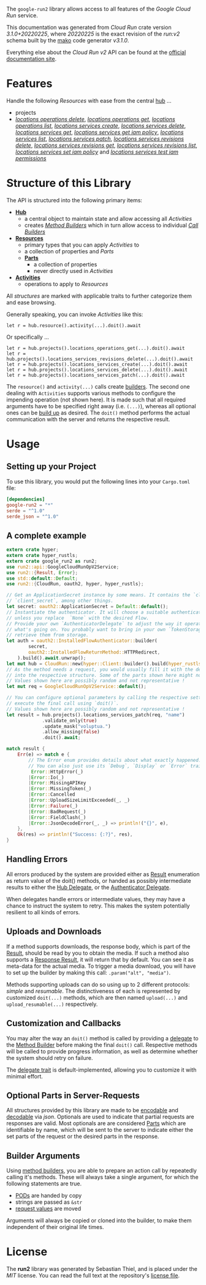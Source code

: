 <!---
DO NOT EDIT !
This file was generated automatically from 'src/mako/api/README.md.mako'
DO NOT EDIT !
-->
The `google-run2` library allows access to all features of the *Google Cloud Run* service.

This documentation was generated from *Cloud Run* crate version *3.1.0+20220225*, where *20220225* is the exact revision of the *run:v2* schema built by the [mako](http://www.makotemplates.org/) code generator *v3.1.0*.

Everything else about the *Cloud Run* *v2* API can be found at the
[official documentation site](https://cloud.google.com/run/).
# Features

Handle the following *Resources* with ease from the central [hub](https://docs.rs/google-run2/3.1.0+20220225/google_run2/CloudRun) ... 

* projects
 * [*locations operations delete*](https://docs.rs/google-run2/3.1.0+20220225/google_run2/api::ProjectLocationOperationDeleteCall), [*locations operations get*](https://docs.rs/google-run2/3.1.0+20220225/google_run2/api::ProjectLocationOperationGetCall), [*locations operations list*](https://docs.rs/google-run2/3.1.0+20220225/google_run2/api::ProjectLocationOperationListCall), [*locations services create*](https://docs.rs/google-run2/3.1.0+20220225/google_run2/api::ProjectLocationServiceCreateCall), [*locations services delete*](https://docs.rs/google-run2/3.1.0+20220225/google_run2/api::ProjectLocationServiceDeleteCall), [*locations services get*](https://docs.rs/google-run2/3.1.0+20220225/google_run2/api::ProjectLocationServiceGetCall), [*locations services get iam policy*](https://docs.rs/google-run2/3.1.0+20220225/google_run2/api::ProjectLocationServiceGetIamPolicyCall), [*locations services list*](https://docs.rs/google-run2/3.1.0+20220225/google_run2/api::ProjectLocationServiceListCall), [*locations services patch*](https://docs.rs/google-run2/3.1.0+20220225/google_run2/api::ProjectLocationServicePatchCall), [*locations services revisions delete*](https://docs.rs/google-run2/3.1.0+20220225/google_run2/api::ProjectLocationServiceRevisionDeleteCall), [*locations services revisions get*](https://docs.rs/google-run2/3.1.0+20220225/google_run2/api::ProjectLocationServiceRevisionGetCall), [*locations services revisions list*](https://docs.rs/google-run2/3.1.0+20220225/google_run2/api::ProjectLocationServiceRevisionListCall), [*locations services set iam policy*](https://docs.rs/google-run2/3.1.0+20220225/google_run2/api::ProjectLocationServiceSetIamPolicyCall) and [*locations services test iam permissions*](https://docs.rs/google-run2/3.1.0+20220225/google_run2/api::ProjectLocationServiceTestIamPermissionCall)




# Structure of this Library

The API is structured into the following primary items:

* **[Hub](https://docs.rs/google-run2/3.1.0+20220225/google_run2/CloudRun)**
    * a central object to maintain state and allow accessing all *Activities*
    * creates [*Method Builders*](https://docs.rs/google-run2/3.1.0+20220225/google_run2/client::MethodsBuilder) which in turn
      allow access to individual [*Call Builders*](https://docs.rs/google-run2/3.1.0+20220225/google_run2/client::CallBuilder)
* **[Resources](https://docs.rs/google-run2/3.1.0+20220225/google_run2/client::Resource)**
    * primary types that you can apply *Activities* to
    * a collection of properties and *Parts*
    * **[Parts](https://docs.rs/google-run2/3.1.0+20220225/google_run2/client::Part)**
        * a collection of properties
        * never directly used in *Activities*
* **[Activities](https://docs.rs/google-run2/3.1.0+20220225/google_run2/client::CallBuilder)**
    * operations to apply to *Resources*

All *structures* are marked with applicable traits to further categorize them and ease browsing.

Generally speaking, you can invoke *Activities* like this:

```Rust,ignore
let r = hub.resource().activity(...).doit().await
```

Or specifically ...

```ignore
let r = hub.projects().locations_operations_get(...).doit().await
let r = hub.projects().locations_services_revisions_delete(...).doit().await
let r = hub.projects().locations_services_create(...).doit().await
let r = hub.projects().locations_services_delete(...).doit().await
let r = hub.projects().locations_services_patch(...).doit().await
```

The `resource()` and `activity(...)` calls create [builders][builder-pattern]. The second one dealing with `Activities` 
supports various methods to configure the impending operation (not shown here). It is made such that all required arguments have to be 
specified right away (i.e. `(...)`), whereas all optional ones can be [build up][builder-pattern] as desired.
The `doit()` method performs the actual communication with the server and returns the respective result.

# Usage

## Setting up your Project

To use this library, you would put the following lines into your `Cargo.toml` file:

```toml
[dependencies]
google-run2 = "*"
serde = "^1.0"
serde_json = "^1.0"
```

## A complete example

```Rust
extern crate hyper;
extern crate hyper_rustls;
extern crate google_run2 as run2;
use run2::api::GoogleCloudRunOpV2Service;
use run2::{Result, Error};
use std::default::Default;
use run2::{CloudRun, oauth2, hyper, hyper_rustls};

// Get an ApplicationSecret instance by some means. It contains the `client_id` and 
// `client_secret`, among other things.
let secret: oauth2::ApplicationSecret = Default::default();
// Instantiate the authenticator. It will choose a suitable authentication flow for you, 
// unless you replace  `None` with the desired Flow.
// Provide your own `AuthenticatorDelegate` to adjust the way it operates and get feedback about 
// what's going on. You probably want to bring in your own `TokenStorage` to persist tokens and
// retrieve them from storage.
let auth = oauth2::InstalledFlowAuthenticator::builder(
        secret,
        oauth2::InstalledFlowReturnMethod::HTTPRedirect,
    ).build().await.unwrap();
let mut hub = CloudRun::new(hyper::Client::builder().build(hyper_rustls::HttpsConnector::with_native_roots().https_or_http().enable_http1().enable_http2().build()), auth);
// As the method needs a request, you would usually fill it with the desired information
// into the respective structure. Some of the parts shown here might not be applicable !
// Values shown here are possibly random and not representative !
let mut req = GoogleCloudRunOpV2Service::default();

// You can configure optional parameters by calling the respective setters at will, and
// execute the final call using `doit()`.
// Values shown here are possibly random and not representative !
let result = hub.projects().locations_services_patch(req, "name")
             .validate_only(true)
             .update_mask("voluptua.")
             .allow_missing(false)
             .doit().await;

match result {
    Err(e) => match e {
        // The Error enum provides details about what exactly happened.
        // You can also just use its `Debug`, `Display` or `Error` traits
         Error::HttpError(_)
        |Error::Io(_)
        |Error::MissingAPIKey
        |Error::MissingToken(_)
        |Error::Cancelled
        |Error::UploadSizeLimitExceeded(_, _)
        |Error::Failure(_)
        |Error::BadRequest(_)
        |Error::FieldClash(_)
        |Error::JsonDecodeError(_, _) => println!("{}", e),
    },
    Ok(res) => println!("Success: {:?}", res),
}

```
## Handling Errors

All errors produced by the system are provided either as [Result](https://docs.rs/google-run2/3.1.0+20220225/google_run2/client::Result) enumeration as return value of
the doit() methods, or handed as possibly intermediate results to either the 
[Hub Delegate](https://docs.rs/google-run2/3.1.0+20220225/google_run2/client::Delegate), or the [Authenticator Delegate](https://docs.rs/yup-oauth2/*/yup_oauth2/trait.AuthenticatorDelegate.html).

When delegates handle errors or intermediate values, they may have a chance to instruct the system to retry. This 
makes the system potentially resilient to all kinds of errors.

## Uploads and Downloads
If a method supports downloads, the response body, which is part of the [Result](https://docs.rs/google-run2/3.1.0+20220225/google_run2/client::Result), should be
read by you to obtain the media.
If such a method also supports a [Response Result](https://docs.rs/google-run2/3.1.0+20220225/google_run2/client::ResponseResult), it will return that by default.
You can see it as meta-data for the actual media. To trigger a media download, you will have to set up the builder by making
this call: `.param("alt", "media")`.

Methods supporting uploads can do so using up to 2 different protocols: 
*simple* and *resumable*. The distinctiveness of each is represented by customized 
`doit(...)` methods, which are then named `upload(...)` and `upload_resumable(...)` respectively.

## Customization and Callbacks

You may alter the way an `doit()` method is called by providing a [delegate](https://docs.rs/google-run2/3.1.0+20220225/google_run2/client::Delegate) to the 
[Method Builder](https://docs.rs/google-run2/3.1.0+20220225/google_run2/client::CallBuilder) before making the final `doit()` call. 
Respective methods will be called to provide progress information, as well as determine whether the system should 
retry on failure.

The [delegate trait](https://docs.rs/google-run2/3.1.0+20220225/google_run2/client::Delegate) is default-implemented, allowing you to customize it with minimal effort.

## Optional Parts in Server-Requests

All structures provided by this library are made to be [encodable](https://docs.rs/google-run2/3.1.0+20220225/google_run2/client::RequestValue) and 
[decodable](https://docs.rs/google-run2/3.1.0+20220225/google_run2/client::ResponseResult) via *json*. Optionals are used to indicate that partial requests are responses 
are valid.
Most optionals are are considered [Parts](https://docs.rs/google-run2/3.1.0+20220225/google_run2/client::Part) which are identifiable by name, which will be sent to 
the server to indicate either the set parts of the request or the desired parts in the response.

## Builder Arguments

Using [method builders](https://docs.rs/google-run2/3.1.0+20220225/google_run2/client::CallBuilder), you are able to prepare an action call by repeatedly calling it's methods.
These will always take a single argument, for which the following statements are true.

* [PODs][wiki-pod] are handed by copy
* strings are passed as `&str`
* [request values](https://docs.rs/google-run2/3.1.0+20220225/google_run2/client::RequestValue) are moved

Arguments will always be copied or cloned into the builder, to make them independent of their original life times.

[wiki-pod]: http://en.wikipedia.org/wiki/Plain_old_data_structure
[builder-pattern]: http://en.wikipedia.org/wiki/Builder_pattern
[google-go-api]: https://github.com/google/google-api-go-client

# License
The **run2** library was generated by Sebastian Thiel, and is placed 
under the *MIT* license.
You can read the full text at the repository's [license file][repo-license].

[repo-license]: https://github.com/Byron/google-apis-rsblob/main/LICENSE.md
